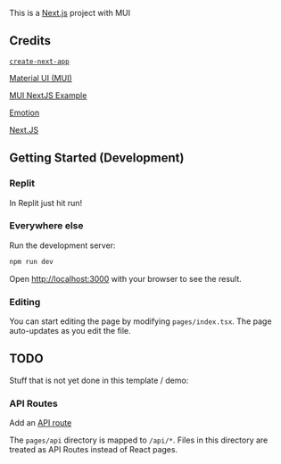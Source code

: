This is a [Next.js](https://nextjs.org/) project with MUI

## Credits

[`create-next-app`](https://github.com/vercel/next.js/tree/canary/packages/create-next-app)

[Material UI (MUI)](https://mui.com)

[MUI NextJS Example](https://github.com/mui-org/material-ui/tree/master/examples/nextjs)

[Emotion](https://emotion.sh/)

[Next.JS](https://nextjs.org)


## Getting Started (Development)

### Replit

In Replit just hit run!

### Everywhere else

Run the development server:

```bash
npm run dev
```

Open [http://localhost:3000](http://localhost:3000) with your browser to see the result.

### Editing

You can start editing the page by modifying `pages/index.tsx`. The page auto-updates as you edit the file.


## TODO

Stuff that is not yet done in this template / demo:

### API Routes

Add an [API route](https://nextjs.org/docs/api-routes/introduction)

The `pages/api` directory is mapped to `/api/*`. Files in this directory are treated as API Routes instead of React pages.
